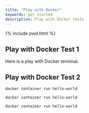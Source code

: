 ```yaml
---
title: "Play with Docker"
keywords: get started
description: Play with Docker tests
---
```

{% include pwd.html %}

## Play with Docker Test 1

Here is a play with Docker terminal.
<div id="term1" class="term1" style="height: 300px; width: 400px; position: fixed; right: 20px; top: 100px; z-index:100;"></div>
<div id="term2" class="term2" style="height: 300px; width: 400px; position: fixed; right: 20px; top: 425px; z-index:100;"></div>


## Play with Docker Test 2

```.term1
docker container run hello-world
```
```.term2
docker container run hello-world
```
```.term3
docker container run hello-world
```

<script>
        pwd.newSession([{selector: '.term1'}, {selector: '.term2'}, {selector: '.term3'}], {ImageName: ''});
// If you can get a local running version of PWD, use 
// pwd.newSession([{selector: '.term1'}, {selector: '.term2'}, {selector: '.term3'}], {ImageName: ''}, baseUrl: 'http://localhost');
// Directions for running locally: github.com/play-with-docker/play-with-docker

</script>